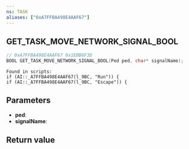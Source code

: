 ```yaml
---
ns: TASK
aliases: ["0xA7FFBA498E4AAF67"]
---
```

## GET_TASK_MOVE_NETWORK_SIGNAL_BOOL

```c
// 0xA7FFBA498E4AAF67 0x1EBB6F3D
BOOL GET_TASK_MOVE_NETWORK_SIGNAL_BOOL(Ped ped, char* signalName);
```

```
Found in scripts:  
if (AI::_A7FFBA498E4AAF67(l_9BC, "Run")) {  
if (AI::_A7FFBA498E4AAF67(l_9BC, "Escape")) {  
```

## Parameters
* **ped**: 
* **signalName**: 

## Return value
